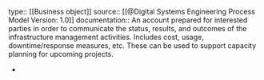 type:: [[Business object]]
source:: [[@Digital Systems Engineering Process Model Version: 1.0]]
documentation:: An account prepared for interested parties in order to communicate the status, results, and outcomes of the infrastructure management activities. Includes cost, usage, downtime/response measures, etc. These can be used to support capacity planning for upcoming projects.

-